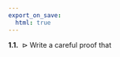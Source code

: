 ```yaml
---
export_on_save:
  html: true
---
```

<style>
.katex-display { overflow: auto hidden }
img { display: block; margin: 0 auto }
.tikz { display: flex; justify-content: center; align-items: center }
</style>

$\textbf{1.1.} \enspace \triangleright$ Write a careful proof that